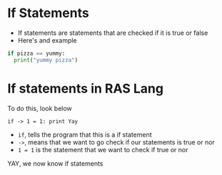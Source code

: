 # If Statements

* If statements are statements that are checked if it is true or false
* Here's and example

```python
if pizza == yummy: 
  print("yummy pizza")
```

# If statements in RAS Lang
To do this, look below

```
if -> 1 = 1: print Yay
```

* `if`, tells the program that this is a if statement
* `->`, means that we want to go check if our statements is true or nor
* `1 = 1` is the statement that we want to check if true or nor

YAY, we now know if statements
